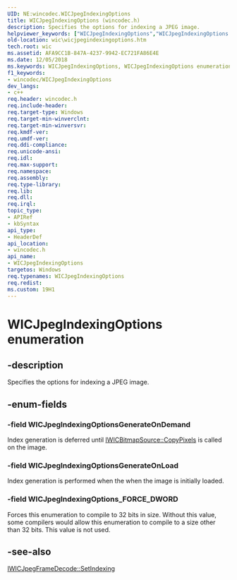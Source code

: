 ```yaml
---
UID: NE:wincodec.WICJpegIndexingOptions
title: WICJpegIndexingOptions (wincodec.h)
description: Specifies the options for indexing a JPEG image.helpviewer_keywords: ["WICJpegIndexingOptions","WICJpegIndexingOptions enumeration [Windows Imaging Component]","WICJpegIndexingOptionsGenerateOnDemand","WICJpegIndexingOptionsGenerateOnLoad","WICJpegIndexingOptions_FORCE_DWORD","wic.wicjpegindexingoptions","wincodec/WICJpegIndexingOptions","wincodec/WICJpegIndexingOptionsGenerateOnDemand","wincodec/WICJpegIndexingOptionsGenerateOnLoad","wincodec/WICJpegIndexingOptions_FORCE_DWORD"]
old-location: wic\wicjpegindexingoptions.htm
tech.root: wic
ms.assetid: AFA9CC1B-847A-4237-9942-EC721FA86E4E
ms.date: 12/05/2018
ms.keywords: WICJpegIndexingOptions, WICJpegIndexingOptions enumeration [Windows Imaging Component], WICJpegIndexingOptionsGenerateOnDemand, WICJpegIndexingOptionsGenerateOnLoad, WICJpegIndexingOptions_FORCE_DWORD, wic.wicjpegindexingoptions, wincodec/WICJpegIndexingOptions, wincodec/WICJpegIndexingOptionsGenerateOnDemand, wincodec/WICJpegIndexingOptionsGenerateOnLoad, wincodec/WICJpegIndexingOptions_FORCE_DWORD
f1_keywords:
- wincodec/WICJpegIndexingOptions
dev_langs:
- c++
req.header: wincodec.h
req.include-header: 
req.target-type: Windows
req.target-min-winverclnt: 
req.target-min-winversvr: 
req.kmdf-ver: 
req.umdf-ver: 
req.ddi-compliance: 
req.unicode-ansi: 
req.idl: 
req.max-support: 
req.namespace: 
req.assembly: 
req.type-library: 
req.lib: 
req.dll: 
req.irql: 
topic_type:
- APIRef
- kbSyntax
api_type:
- HeaderDef
api_location:
- wincodec.h
api_name:
- WICJpegIndexingOptions
targetos: Windows
req.typenames: WICJpegIndexingOptions
req.redist: 
ms.custom: 19H1
---
```


# WICJpegIndexingOptions enumeration


## -description


Specifies the options for indexing a JPEG image. 


## -enum-fields




### -field WICJpegIndexingOptionsGenerateOnDemand

Index generation is deferred until <a href="https://docs.microsoft.com/windows/desktop/api/wincodec/nf-wincodec-iwicbitmapsource-copypixels">IWICBitmapSource::CopyPixels</a> is called on the image.


### -field WICJpegIndexingOptionsGenerateOnLoad

Index generation is performed when the when the image is initially loaded.


### -field WICJpegIndexingOptions_FORCE_DWORD

Forces this enumeration to compile to 32 bits in size. Without this value, some compilers would allow this enumeration to compile to a size other than 32 bits. This value is not used. 


## -see-also




<a href="https://docs.microsoft.com/windows/desktop/api/wincodec/nf-wincodec-iwicjpegframedecode-setindexing">IWICJpegFrameDecode::SetIndexing</a>
 

 

